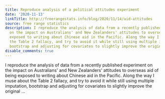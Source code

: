 ```yaml
---
title: Reproduce analysis of a political attitudes experiment
date: '2020-11-13'
linkTitle: http://freerangestats.info/blog/2020/11/14/aid-attitudes
source: free range statistics
description: I reproduce the analysis of data from a recently published experiment
  on the impact on Australians' and New Zealanders' attitudes to overseas aid of being
  exposed to writing about Chinese aid in the Pacific. Along the way I muse about
  the Table 2 fallacy, and try to avoid it while still using multiple imputation,
  bootstrap and adjusting for covariates to slightly improve the original ...
disable_comments: true
---
```

I reproduce the analysis of data from a recently published experiment on the impact on Australians' and New Zealanders' attitudes to overseas aid of being exposed to writing about Chinese aid in the Pacific. Along the way I muse about the Table 2 fallacy, and try to avoid it while still using multiple imputation, bootstrap and adjusting for covariates to slightly improve the original ...